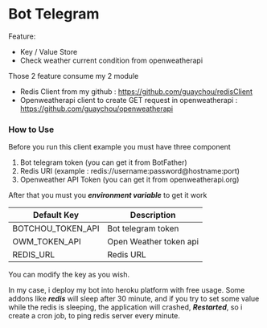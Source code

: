 # Bot Telegram

Feature: 
- Key / Value Store
- Check weather current condition from openweatherapi

Those 2 feature consume my 2 module 
- Redis Client from my github : https://github.com/guaychou/redisClient
- Openweatherapi client to create GET request in openweatherapi : https://github.com/guaychou/openweatherapi

### How to Use

Before you run this client example you must have three component
1. Bot telegram token (you can get it from BotFather)
2. Redis URI (example : redis://username:password@hostname:port)
3. Openweather API Token (you can get it from openweatherapi.org)

After that you must you ___environment variable___ to get it work

Default Key | Description |
--- | --- |
BOTCHOU_TOKEN_API | Bot telegram token
OWM_TOKEN_API | Open Weather token api
REDIS_URL | Redis URL

You can modify the key as you wish.

In my case, i deploy my bot into heroku platform with free usage. Some addons like ***redis*** will sleep after 30 minute, and if you try to set some value while the redis is sleeping, the application will crashed, ***Restarted***, so i create a cron job, to ping redis server every minute.  